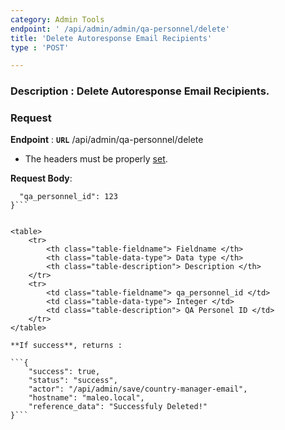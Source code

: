 ```yaml
---
category: Admin Tools
endpoint: ' /api/admin/admin/qa-personnel/delete'
title: 'Delete Autoresponse Email Recipients'
type : 'POST'

---
```

### **Description** : Delete Autoresponse Email Recipients.
### Request

**Endpoint** : **`URL`**  /api/admin/qa-personnel/delete

* The headers must be properly [set](#/Info-setting-headers-token).

**Request Body**: 

```{
  "qa_personnel_id": 123
}```


<table>
	<tr>
		<th class="table-fieldname"> Fieldname </th>
		<th class="table-data-type"> Data type </th>
		<th class="table-description"> Description </th>
	</tr>
	<tr>
		<td class="table-fieldname"> qa_personnel_id </td>
		<td class="table-data-type"> Integer </td>
		<td class="table-description"> QA Personel ID </td>
	</tr>
</table>

**If success**, returns : 

```{
    "success": true,
    "status": "success",
    "actor": "/api/admin/save/country-manager-email",
    "hostname": "maleo.local",
    "reference_data": "Successfuly Deleted!"
}```